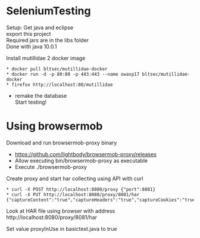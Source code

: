 # SeleniumTesting
Setup:
Get java and eclipse  
export this project  
Required jars are in the libs folder  
Done with java 10.0.1

Install mutillidae 2 docker image
```
* docker pull bltsec/mutillidae-docker  
* docker run -d -p 80:80 -p 443:443 --name owasp17 bltsec/mutillidae-docker  
* firefox http://localhost:80/mutillidae
```
* remake the database  
Start testing!  

# Using browsermob
Download and run browsermob-proxy binary  
* https://github.com/lightbody/browsermob-proxy/releases  
* Allow executing bin/browsermob-proxy as executable  
* Execute ./browsermob-proxy  

Create proxy and start har collecting using API with curl  
```
* curl -X POST http://localhost:8080/proxy {"port":8081}  
* curl -X PUT http://localhost:8080/proxy/8081/har   {"captureContent":"true","captureHeaders":"true","captureCookies":"true"}  
```
Look at HAR file using browser with address http://localhost:8080/proxy/8081/har  

Set value proxyInUse in basictest.java to true  
